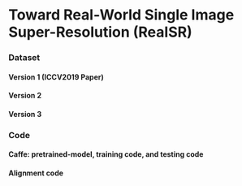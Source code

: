 # Toward Real-World Single Image Super-Resolution (RealSR)


### Dataset

#### Version 1 (ICCV2019 Paper)


#### Version 2


#### Version 3



### Code 
#### Caffe: pretrained-model, training code, and testing code


#### Alignment code



